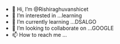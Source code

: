- 👋 Hi, I’m @Rishiraghuvanshicet
- 👀 I’m interested in ...learning
- 🌱 I’m currently learning ...DSALGO
- 💞️ I’m looking to collaborate on ...GOOGLE
- 📫 How to reach me ...

<!---
Rishiraghuvanshicet/Rishiraghuvanshicet is a ✨ special ✨ repository because its `README.md` (this file) appears on your GitHub profile.
You can click the Preview link to take a look at your changes.
--->
